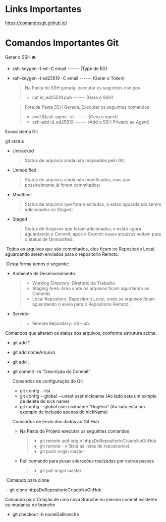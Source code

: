 # Links Importantes #

https://comandosgit.github.io/

# Comandos Importantes Git #

Gerar o SSH :oncoming_automobile:

- ssh-keygen -t ed -C email  ------ (Type de ED)

- ssh-keygen -t ed25519 -C email  ------ (Gerar o Token)

  > Na Pasta do SSH gerada, executar os seguintes codigos
  >
  > - cat id_ed25519.pub  ------ (Gera o SSH)

  > Fora da Pasta SSH Gerada, Executar os seguintes comandos
  >
  > - eval $(ssh-agent -s)  ------ (Gera o agent)
  > - ssh-add id_ed25519  ------  (Add o SSH Privado ao Agent)

Ecossistema Git

git status

- Untracked

  > Status de arquivos ainda não mapeados pelo Git;

- Unmodified 

  > Status de arquivos ainda não modificados, mas que possivelmente já foram commitados;

- Modified

  > Status de arquivos que foram editados, e estão aguardando serem adicionados so Staged;

- Staged

  > Status de Arquivos que foram adcionados, e estão agora aguardando o Commit, apos o Commit esses arquivos voltam para o status de Unmodified.

​		Todos os arquivos que são commitados, eles ficam no Repositorio Local, aguardando serem enviados para o repositorio  Remoto.

​		Desta forma temos o seguinte:

- Ambiente de Desenvolvimento

  > - Working Directory: Diretorio de Trabalho.
  > - Staging Area: Area onde os arquivos ficam agurdando os Commits.
  > - Local Repository: Repositorio Local, onde os arquivos ficam aguardando o envio para o Repositorio Remoto.

- Servidor

  > - Remote Repository: Git Hub.



Comandos que alteram os status dos arquivos, conforme estrutura acima.

- git add *

- git add nomeArquivo

- git add .

- git commit -m "Descrição do Commit"

  

  

  Comandos de configuração do Git

  - git config --list
  - git config --global --unset user.nickname (Ao lado esta um exmplo de delete do nick name)
  - git config --global user.nickname "Rogério" (Ao lado esta um exemplo de inclusão apenas do nickName)

  

  Comandos de Envio dos dados ao Git Hub

  - Na Pasta do Projeto executar os seguintes comandos

    > - git remote add origin httpsDoRepositorioCriadoNoGitHub
    > - git remote - v (lista as listas de repositorios)
    > - git push origin master 
    
  - Pull comando para puxar alterações realizadas por outras pssoas
  
    > - git pull origin master

​		Comando para clone

​		- git clone httpsDoRepositorioCriadoNoGitHub

Comando para Criação de uma nova Branche no mesmo commit existente ou mudança de branche
  - git checkout -b nomeDaBranche
